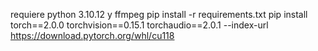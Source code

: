 requiere python 3.10.12 y ffmpeg
pip install -r requirements.txt
pip install torch==2.0.0 torchvision==0.15.1 torchaudio==2.0.1 --index-url https://download.pytorch.org/whl/cu118  
